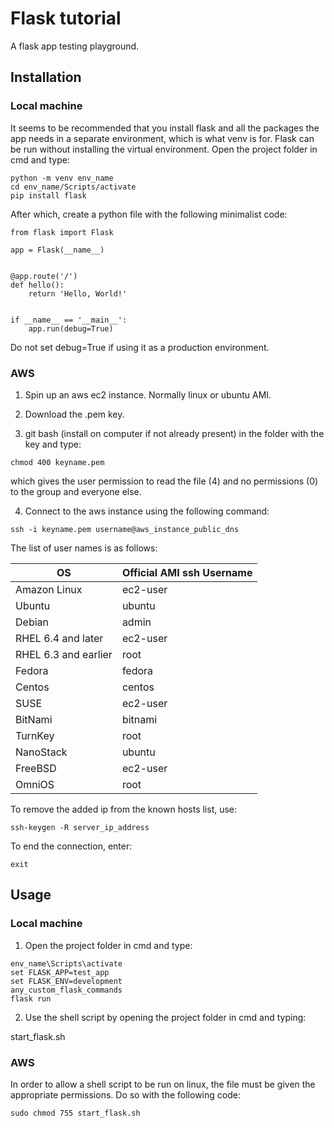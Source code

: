 # Flask tutorial

A flask app testing playground.

## Installation

### Local machine

It seems to be recommended that you install flask and all the packages the app needs in a separate environment, which is what venv is for. Flask can be run without installing the virtual environment.
Open the project folder in cmd and type:

```
python -m venv env_name
cd env_name/Scripts/activate
pip install flask
```

After which, create a python file with the following minimalist code:

```
from flask import Flask

app = Flask(__name__)


@app.route('/')
def hello():
    return 'Hello, World!'


if __name__ == '__main__':
    app.run(debug=True)
```

Do not set debug=True if using it as a production environment.

### AWS

1. Spin up an aws ec2 instance. Normally linux or ubuntu AMI.

2. Download the .pem key.

3. git bash (install on computer if not already present) in the folder with the key and type:

```
chmod 400 keyname.pem
```

which gives the user permission to read the file (4) and no permissions (0) to the group and everyone else.

4. Connect to the aws instance using the following command:

```
ssh -i keyname.pem username@aws_instance_public_dns
```

The list of user names is as follows:

| OS | Official AMI ssh Username |
| ------ | ------ |
| Amazon Linux | ec2-user |
| Ubuntu | ubuntu |
| Debian | admin |
| RHEL 6.4 and later | ec2-user |
| RHEL 6.3 and earlier | root |
| Fedora | fedora |
| Centos | centos |
| SUSE | ec2-user |
| BitNami | bitnami |
| TurnKey | root |
| NanoStack | ubuntu |
| FreeBSD | ec2-user |
| OmniOS | root |

To remove the added ip from the known hosts list, use:

```
ssh-keygen -R server_ip_address
```

To end the connection, enter:

```
exit
```

## Usage

### Local machine

1. Open the project folder in cmd and type:

```
env_name\Scripts\activate
set FLASK_APP=test_app
set FLASK_ENV=development
any_custom_flask_commands
flask run
```

2. Use the shell script by opening the project folder in cmd and typing:

start_flask.sh

### AWS

In order to allow a shell script to be run on linux, the file must be given the appropriate permissions. Do so with the following code:

```
sudo chmod 755 start_flask.sh
```

